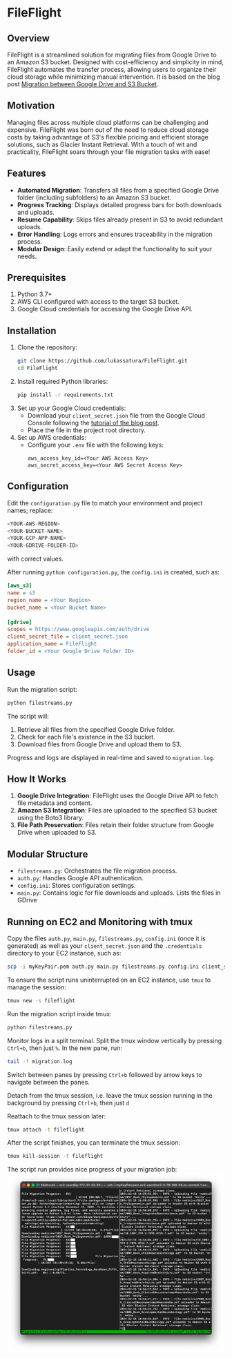 # FileFlight

## Overview
FileFlight is a streamlined solution for migrating files from Google Drive to an Amazon S3 bucket. Designed with cost-efficiency and simplicity in mind, FileFlight automates the transfer process, allowing users to organize their cloud storage while minimizing manual intervention. It is based on the blog post [Migration between Google Drive and S3 Bucket](https://medium.com/@krish.joshi.02/migration-between-google-drive-and-s3-bucket-c3ddd0b7b507).

## Motivation
Managing files across multiple cloud platforms can be challenging and expensive. FileFlight was born out of the need to reduce cloud storage costs by taking advantage of S3's flexible pricing and efficient storage solutions, such as Glacier Instant Retrieval. With a touch of wit and practicality, FileFlight soars through your file migration tasks with ease!

## Features
- **Automated Migration**: Transfers all files from a specified Google Drive folder (including subfolders) to an Amazon S3 bucket.
- **Progress Tracking**: Displays detailed progress bars for both downloads and uploads.
- **Resume Capability**: Skips files already present in S3 to avoid redundant uploads.
- **Error Handling**: Logs errors and ensures traceability in the migration process.
- **Modular Design**: Easily extend or adapt the functionality to suit your needs.

## Prerequisites
1. Python 3.7+
2. AWS CLI configured with access to the target S3 bucket.
3. Google Cloud credentials for accessing the Google Drive API.

## Installation

1. Clone the repository:
   ```bash
   git clone https://github.com/lukassatura/FileFlight.git
   cd FileFlight
   ```
2. Install required Python libraries:
   ```bash
   pip install -r requirements.txt
   ```
3. Set up your Google Cloud credentials:
   - Download your `client_secret.json` file from the Google Cloud Console following the [tutorial of the blog post](https://medium.com/@krish.joshi.02/migration-between-google-drive-and-s3-bucket-c3ddd0b7b507).
   - Place the file in the project root directory.
4. Set up AWS credentials:
   - Configure your `.env` file with the following keys:
     ```env
     aws_access_key_id=<Your AWS Access Key>
     aws_secret_access_key=<Your AWS Secret Access Key>
     ```

## Configuration

Edit the `configuration.py` file to match your environment and project names; replace:
```python
<YOUR-AWS-REGION>
<YOUR-BUCKET-NAME>
<YOUR-GCP-APP-NAME>
<YOUR-GDRIVE-FOLDER-ID> 
```
with correct values.

After running `python configuration.py`, the `config.ini` is created, such as:

```ini
[aws_s3]
name = s3
region_name = <Your Region>
bucket_name = <Your Bucket Name>

[gdrive]
scopes = https://www.googleapis.com/auth/drive
client_secret_file = client_secret.json
application_name = FileFlight
folder_id = <Your Google Drive Folder ID>
```

## Usage

Run the migration script:
```bash
python filestreams.py
```

The script will:
1. Retrieve all files from the specified Google Drive folder.
2. Check for each file's existence in the S3 bucket.
3. Download files from Google Drive and upload them to S3.

Progress and logs are displayed in real-time and saved to `migration.log`.

## How It Works

1. **Google Drive Integration**: FileFlight uses the Google Drive API to fetch file metadata and content.
2. **Amazon S3 Integration**: Files are uploaded to the specified S3 bucket using the Boto3 library.
3. **File Path Preservation**: Files retain their folder structure from Google Drive when uploaded to S3.

## Modular Structure
- `filestreams.py`: Orchestrates the file migration process.
- `auth.py`: Handles Google API authentication.
- `config.ini`: Stores configuration settings.
- `main.py`: Contains logic for file downloads and uploads. Lists the files in GDrive

## Running on EC2 and Monitoring with tmux

Copy the files `auth.py`, `main.py`, `filestreams.py`, `config.ini` (once it is generated) as well as your `client_secret.json` and the `.credentials` directory to your EC2 instance, such as:
```bash
scp -i myKeyPair.pem auth.py main.py filestreams.py config.ini client_secret.json .credentials ec2-user@<your-ec2-public-DNS>:~
```

To ensure the script runs uninterrupted on an EC2 instance, use `tmux` to manage the session:

```bash
tmux new -s fileflight
```

Run the migration script inside tmux:

```bash
python filestreams.py
```

Monitor logs in a split terminal. Split the tmux window vertically by pressing `Ctrl+b`, then just `%`. In the new pane, run:
```bash
tail -f migration.log
```

Switch between panes by pressing `Ctrl+b` followed by arrow keys to navigate between the panes.

Detach from the tmux session, i.e. leave the tmux session running in the background by pressing `Ctrl+b`, then just `d`

Reattach to the tmux session later:
```bash
tmux attach -t fileflight
```

After the script finishes, you can terminate the tmux session:
```bash
tmux kill-session -t fileflight
```

The script run provides nice progress of your migration job:
![A screenshot of the migration job.](/img/upload_progress.png)

